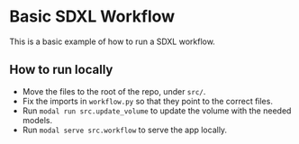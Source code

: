 # Basic SDXL Workflow

This is a basic example of how to run a SDXL workflow.

## How to run locally

- Move the files to the root of the repo, under `src/`.
- Fix the imports in `workflow.py` so that they point to the correct files.
- Run `modal run src.update_volume` to update the volume with the needed models.
- Run `modal serve src.workflow` to serve the app locally.
